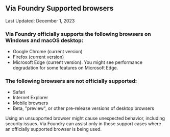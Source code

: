 ## Via Foundry Supported browsers
Last Updated: December 1, 2023

### Via Foundry officially supports the following browsers on Windows and macOS desktop:
- Google Chrome (current version)
- Firefox (current version)
- Microsoft Edge (current version). You might see performance degradation for some features on Microsoft Edge.

### The following browsers are not officially supported:
- Safari
- Internet Explorer
- Mobile browsers
- Beta, "preview", or other pre-release versions of desktop browsers

Using an unsupported browser might cause unexpected behavior, including security issues. Via Foundry can assist only in those support cases where an officially supported browser is being used.
